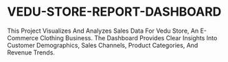 # VEDU-STORE-REPORT-DASHBOARD
This Project Visualizes And Analyzes Sales Data For Vedu Store, An E-Commerce Clothing Business. The Dashboard Provides Clear Insights Into Customer Demographics, Sales Channels, Product Categories, And Revenue Trends.
